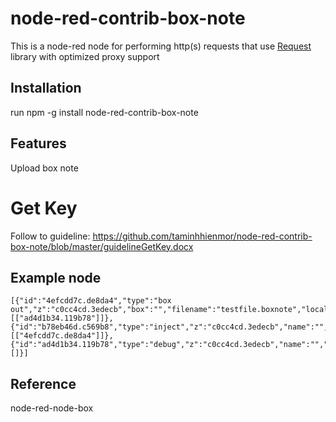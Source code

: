 # node-red-contrib-box-note
This is a node-red node for performing http(s) requests that use [Request](https://github.com/request/request) library with optimized proxy support 

## Installation
run npm -g install node-red-contrib-box-note

## Features
Upload box note<br/>

# Get Key
Follow to guideline: https://github.com/taminhhienmor/node-red-contrib-box-note/blob/master/guidelineGetKey.docx

## Example node
``` node
[{"id":"4efcdd7c.de8da4","type":"box out","z":"c0cc4cd.3edecb","box":"","filename":"testfile.boxnote","localFilename":"","name":"testfile","x":530,"y":220,"wires":[["ad4d1b34.119b78"]]},{"id":"b78eb46d.c569b8","type":"inject","z":"c0cc4cd.3edecb","name":"","topic":"","payload":"","payloadType":"date","repeat":"","crontab":"","once":false,"onceDelay":0.1,"x":260,"y":220,"wires":[["4efcdd7c.de8da4"]]},{"id":"ad4d1b34.119b78","type":"debug","z":"c0cc4cd.3edecb","name":"","active":true,"tosidebar":true,"console":false,"tostatus":false,"complete":"false","x":790,"y":220,"wires":[]}]
```

## Reference
node-red-node-box
